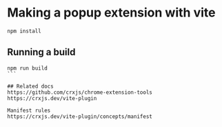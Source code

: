 # Making a popup extension with vite

```
npm install
```

## Running a build

````
npm run build
```

## Related docs
https://github.com/crxjs/chrome-extension-tools
https://crxjs.dev/vite-plugin

Manifest rules
https://crxjs.dev/vite-plugin/concepts/manifest

````
